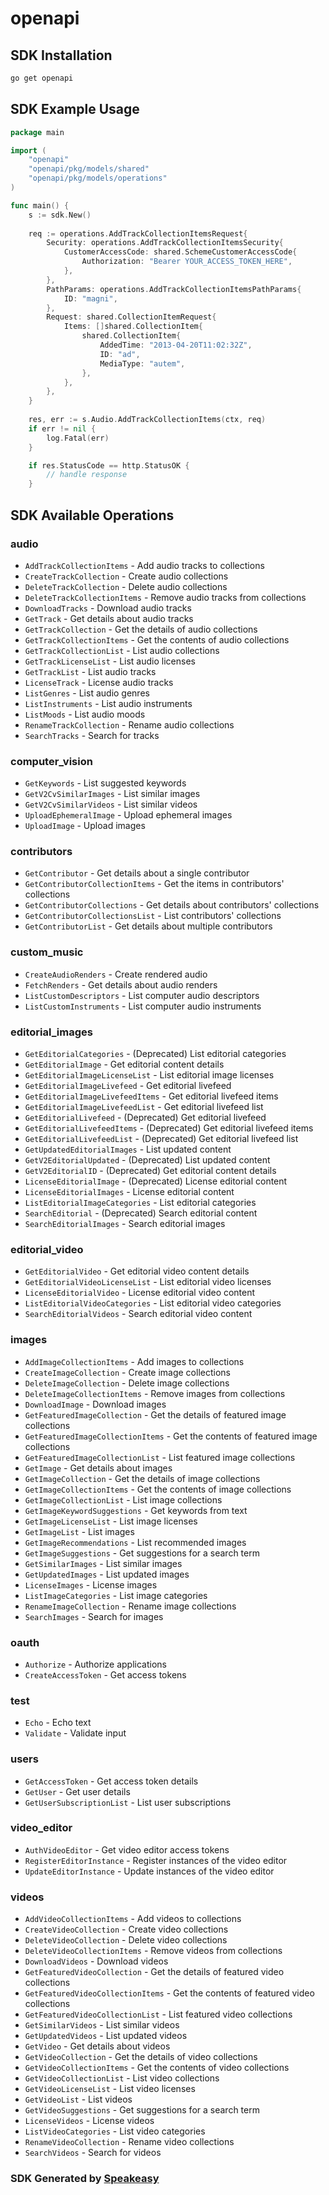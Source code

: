 # openapi

<!-- Start SDK Installation -->
## SDK Installation

```bash
go get openapi
```
<!-- End SDK Installation -->

## SDK Example Usage
<!-- Start SDK Example Usage -->
```go
package main

import (
    "openapi"
    "openapi/pkg/models/shared"
    "openapi/pkg/models/operations"
)

func main() {
    s := sdk.New()
    
    req := operations.AddTrackCollectionItemsRequest{
        Security: operations.AddTrackCollectionItemsSecurity{
            CustomerAccessCode: shared.SchemeCustomerAccessCode{
                Authorization: "Bearer YOUR_ACCESS_TOKEN_HERE",
            },
        },
        PathParams: operations.AddTrackCollectionItemsPathParams{
            ID: "magni",
        },
        Request: shared.CollectionItemRequest{
            Items: []shared.CollectionItem{
                shared.CollectionItem{
                    AddedTime: "2013-04-20T11:02:32Z",
                    ID: "ad",
                    MediaType: "autem",
                },
            },
        },
    }
    
    res, err := s.Audio.AddTrackCollectionItems(ctx, req)
    if err != nil {
        log.Fatal(err)
    }

    if res.StatusCode == http.StatusOK {
        // handle response
    }
```
<!-- End SDK Example Usage -->

<!-- Start SDK Available Operations -->
## SDK Available Operations

### audio

* `AddTrackCollectionItems` - Add audio tracks to collections
* `CreateTrackCollection` - Create audio collections
* `DeleteTrackCollection` - Delete audio collections
* `DeleteTrackCollectionItems` - Remove audio tracks from collections
* `DownloadTracks` - Download audio tracks
* `GetTrack` - Get details about audio tracks
* `GetTrackCollection` - Get the details of audio collections
* `GetTrackCollectionItems` - Get the contents of audio collections
* `GetTrackCollectionList` - List audio collections
* `GetTrackLicenseList` - List audio licenses
* `GetTrackList` - List audio tracks
* `LicenseTrack` - License audio tracks
* `ListGenres` - List audio genres
* `ListInstruments` - List audio instruments
* `ListMoods` - List audio moods
* `RenameTrackCollection` - Rename audio collections
* `SearchTracks` - Search for tracks

### computer_vision

* `GetKeywords` - List suggested keywords
* `GetV2CvSimilarImages` - List similar images
* `GetV2CvSimilarVideos` - List similar videos
* `UploadEphemeralImage` - Upload ephemeral images
* `UploadImage` - Upload images

### contributors

* `GetContributor` - Get details about a single contributor
* `GetContributorCollectionItems` - Get the items in contributors' collections
* `GetContributorCollections` - Get details about contributors' collections
* `GetContributorCollectionsList` - List contributors' collections
* `GetContributorList` - Get details about multiple contributors

### custom_music

* `CreateAudioRenders` - Create rendered audio
* `FetchRenders` - Get details about audio renders
* `ListCustomDescriptors` - List computer audio descriptors
* `ListCustomInstruments` - List computer audio instruments

### editorial_images

* `GetEditorialCategories` - (Deprecated) List editorial categories
* `GetEditorialImage` - Get editorial content details
* `GetEditorialImageLicenseList` - List editorial image licenses
* `GetEditorialImageLivefeed` - Get editorial livefeed
* `GetEditorialImageLivefeedItems` - Get editorial livefeed items
* `GetEditorialImageLivefeedList` - Get editorial livefeed list
* `GetEditorialLivefeed` - (Deprecated) Get editorial livefeed
* `GetEditorialLivefeedItems` - (Deprecated) Get editorial livefeed items
* `GetEditorialLivefeedList` - (Deprecated) Get editorial livefeed list
* `GetUpdatedEditorialImages` - List updated content
* `GetV2EditorialUpdated` - (Deprecated) List updated content
* `GetV2EditorialID` - (Deprecated) Get editorial content details
* `LicenseEditorialImage` - (Deprecated) License editorial content
* `LicenseEditorialImages` - License editorial content
* `ListEditorialImageCategories` - List editorial categories
* `SearchEditorial` - (Deprecated) Search editorial content
* `SearchEditorialImages` - Search editorial images

### editorial_video

* `GetEditorialVideo` - Get editorial video content details
* `GetEditorialVideoLicenseList` - List editorial video licenses
* `LicenseEditorialVideo` - License editorial video content
* `ListEditorialVideoCategories` - List editorial video categories
* `SearchEditorialVideos` - Search editorial video content

### images

* `AddImageCollectionItems` - Add images to collections
* `CreateImageCollection` - Create image collections
* `DeleteImageCollection` - Delete image collections
* `DeleteImageCollectionItems` - Remove images from collections
* `DownloadImage` - Download images
* `GetFeaturedImageCollection` - Get the details of featured image collections
* `GetFeaturedImageCollectionItems` - Get the contents of featured image collections
* `GetFeaturedImageCollectionList` - List featured image collections
* `GetImage` - Get details about images
* `GetImageCollection` - Get the details of image collections
* `GetImageCollectionItems` - Get the contents of image collections
* `GetImageCollectionList` - List image collections
* `GetImageKeywordSuggestions` - Get keywords from text
* `GetImageLicenseList` - List image licenses
* `GetImageList` - List images
* `GetImageRecommendations` - List recommended images
* `GetImageSuggestions` - Get suggestions for a search term
* `GetSimilarImages` - List similar images
* `GetUpdatedImages` - List updated images
* `LicenseImages` - License images
* `ListImageCategories` - List image categories
* `RenameImageCollection` - Rename image collections
* `SearchImages` - Search for images

### oauth

* `Authorize` - Authorize applications
* `CreateAccessToken` - Get access tokens

### test

* `Echo` - Echo text
* `Validate` - Validate input

### users

* `GetAccessToken` - Get access token details
* `GetUser` - Get user details
* `GetUserSubscriptionList` - List user subscriptions

### video_editor

* `AuthVideoEditor` - Get video editor access tokens
* `RegisterEditorInstance` - Register instances of the video editor
* `UpdateEditorInstance` - Update instances of the video editor

### videos

* `AddVideoCollectionItems` - Add videos to collections
* `CreateVideoCollection` - Create video collections
* `DeleteVideoCollection` - Delete video collections
* `DeleteVideoCollectionItems` - Remove videos from collections
* `DownloadVideos` - Download videos
* `GetFeaturedVideoCollection` - Get the details of featured video collections
* `GetFeaturedVideoCollectionItems` - Get the contents of featured video collections
* `GetFeaturedVideoCollectionList` - List featured video collections
* `GetSimilarVideos` - List similar videos
* `GetUpdatedVideos` - List updated videos
* `GetVideo` - Get details about videos
* `GetVideoCollection` - Get the details of video collections
* `GetVideoCollectionItems` - Get the contents of video collections
* `GetVideoCollectionList` - List video collections
* `GetVideoLicenseList` - List video licenses
* `GetVideoList` - List videos
* `GetVideoSuggestions` - Get suggestions for a search term
* `LicenseVideos` - License videos
* `ListVideoCategories` - List video categories
* `RenameVideoCollection` - Rename video collections
* `SearchVideos` - Search for videos

<!-- End SDK Available Operations -->

### SDK Generated by [Speakeasy](https://docs.speakeasyapi.dev/docs/using-speakeasy/client-sdks)
